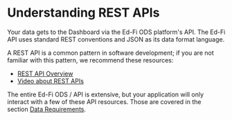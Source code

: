 # Understanding REST APIs

Your data gets to the Dashboard via the Ed-Fi ODS platform's API. The Ed-Fi
API uses standard REST conventions and JSON as its data format language.

A REST API is a common pattern in software development; if you are not familiar
with this pattern, we recommend these resources:

* [REST API
    Overview](https://en.wikipedia.org/wiki/Representational_state_transfer)
* [Video about REST APIs](https://www.youtube.com/watch?v=Q-BpqyOT3a8&)

The entire Ed-Fi ODS / API is extensive, but your application will only interact
with a few of these API resources. Those are covered in the section [Data
Requirements](./data-requirements/readme.md).
